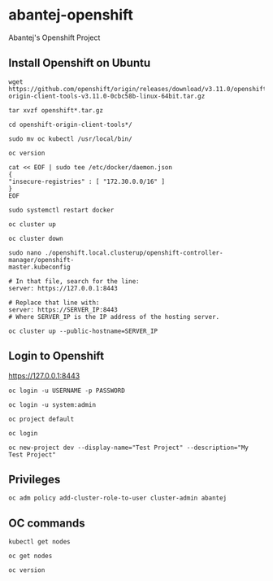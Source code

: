 # abantej-openshift
Abantej's Openshift Project


## Install Openshift on Ubuntu

```
wget https://github.com/openshift/origin/releases/download/v3.11.0/openshift-origin-client-tools-v3.11.0-0cbc58b-linux-64bit.tar.gz

tar xvzf openshift*.tar.gz

cd openshift-origin-client-tools*/

sudo mv oc kubectl /usr/local/bin/

oc version

cat << EOF | sudo tee /etc/docker/daemon.json
{
"insecure-registries" : [ "172.30.0.0/16" ]
}
EOF

sudo systemctl restart docker

oc cluster up

oc cluster down

sudo nano ./openshift.local.clusterup/openshift-controller-manager/openshift-
master.kubeconfig

# In that file, search for the line:
server: https://127.0.0.1:8443

# Replace that line with:
server: https://SERVER_IP:8443
# Where SERVER_IP is the IP address of the hosting server.

oc cluster up --public-hostname=SERVER_IP

```

## Login to Openshift

https://127.0.0.1:8443

```
oc login -u USERNAME -p PASSWORD

oc login -u system:admin

oc project default

oc login

oc new-project dev --display-name="Test Project" --description="My Test Project"
```

## Privileges

```
oc adm policy add-cluster-role-to-user cluster-admin abantej
```

## OC commands

```
kubectl get nodes

oc get nodes

oc version
```